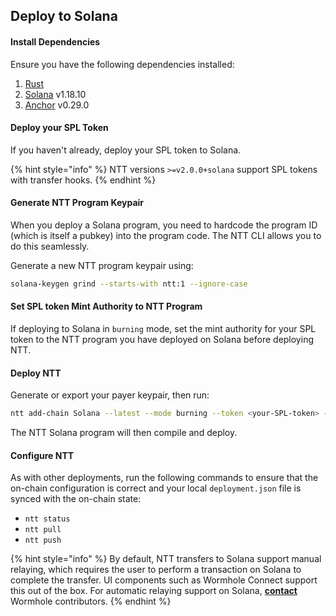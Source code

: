 ## Deploy to Solana 

#### Install Dependencies

Ensure you have the following dependencies installed:
1. [Rust](https://www.rust-lang.org/tools/install) 
2. [Solana](https://docs.solanalabs.com/cli/install) v1.18.10
3. [Anchor](https://www.anchor-lang.com/docs/installation) v0.29.0

#### Deploy your SPL Token

If you haven't already, deploy your SPL token to Solana.

{% hint style="info" %}
NTT versions `>=v2.0.0+solana` support SPL tokens with transfer hooks.
{% endhint %}

#### Generate NTT Program Keypair

When you deploy a Solana program, you need to hardcode the program ID (which is itself a pubkey) into the program code. The NTT CLI allows you to do this seamlessly.

Generate a new NTT program keypair using:

```bash
solana-keygen grind --starts-with ntt:1 --ignore-case
```

#### Set SPL token Mint Authority to NTT Program

If deploying to Solana in `burning` mode, set the mint authority for your SPL token to the NTT program you have deployed on Solana before deploying NTT.

#### Deploy NTT

Generate or export your payer keypair, then run:

```bash
ntt add-chain Solana --latest --mode burning --token <your-SPL-token> --payer <your-keypair.json> --program-key <your-ntt-program-keypair.json>
```

The NTT Solana program will then compile and deploy.

#### Configure NTT

As with other deployments, run the following commands to ensure that the on-chain configuration is correct and your local `deployment.json` file is synced with the on-chain state:
- `ntt status`
- `ntt pull`
- `ntt push`

{% hint style="info" %}
By default, NTT transfers to Solana support manual relaying, which requires the user to perform a transaction on Solana to complete the transfer. UI components such as Wormhole Connect support this out of the box. For automatic relaying support on Solana, **[contact](https://forms.clickup.com/45049775/f/1aytxf-10244/JKYWRUQ70AUI99F32Q)** Wormhole contributors.
{% endhint %}
